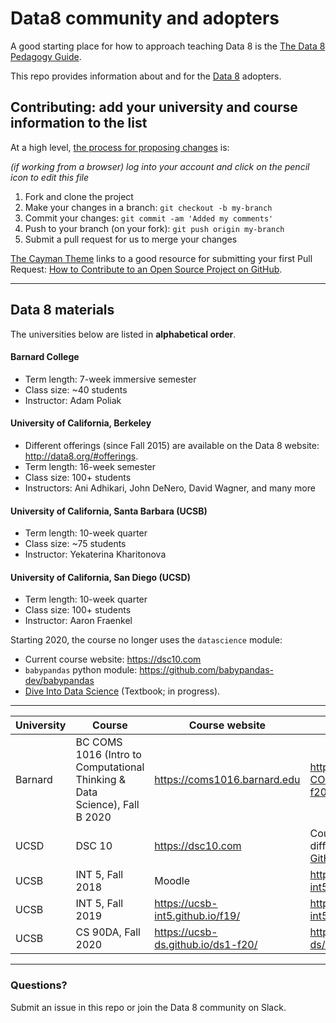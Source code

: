 # Data8 community and adopters

A good starting place for how to approach teaching Data 8 is the [The Data 8 Pedagogy Guide](http://data8.org/zero-to-data-8/intro.html).

This repo provides information about and for the [Data 8](http://data8.org/) adopters.

## Contributing: add your university and course information to the list

At a high level, [the process for proposing changes](https://guides.github.com/introduction/flow/) is:

_(if working from a browser) log into your account and click on the pencil icon to edit this file_
1. Fork and clone the project
1. Make your changes in a branch: `git checkout -b my-branch`
1. Commit your changes: `git commit -am 'Added my comments'`
1. Push to your branch (on your fork): `git push origin my-branch`
1. Submit a pull request for us to merge your changes

[The Cayman Theme](https://github.com/pages-themes/cayman/issues) links to a good resource for submitting your first Pull Request: [How to Contribute to an Open Source Project on GitHub](https://egghead.io/courses/how-to-contribute-to-an-open-source-project-on-github).


-------

## Data 8 materials

The universities below are listed in **alphabetical order**. 

#### Barnard College
* Term length: 7-week immersive semester
* Class size: ~40 students
* Instructor: Adam Poliak

#### University of California, Berkeley

* Different offerings (since Fall 2015) are available on the Data 8 website: <http://data8.org/#offerings>.
* Term length: 16-week semester
* Class size: 100+ students
* Instructors: Ani Adhikari, John DeNero, David Wagner, and many more

#### University of California, Santa Barbara (UCSB)
* Term length: 10-week quarter
* Class size: ~75 students
* Instructor: Yekaterina Kharitonova

#### University of California, San Diego (UCSD)

* Term length: 10-week quarter
* Class size: 100+ students
* Instructor: Aaron Fraenkel

Starting 2020, the course no longer uses the `datascience` module:
* Current course website: <https://dsc10.com>
* `babypandas` python module:
  <https://github.com/babypandas-dev/babypandas>
* [Dive Into Data Science](https://eldridgejm.github.io/dive_into_data_science/front.html) (Textbook; in progress).
  
-----

| University | Course | Course website   | Assignments repo |
|------------|--------------------------|------------------|------------------|
| Barnard | BC COMS 1016 (Intro to Computational Thinking & Data Science), Fall B 2020 | https://coms1016.barnard.edu | https://github.com/BC-COMS-1016/materials-f20/ |
| UCSD | DSC 10 | <https://dsc10.com> | Course materials for different offerings: [UCSD GitHub Org](https://github.com/ucsd-ets/?q=dsc10-) |
| UCSB | INT 5, Fall 2018 | Moodle | https://github.com/ucsb-int5/int5-f18-notebooks |
| UCSB | INT 5, Fall 2019 | https://ucsb-int5.github.io/f19/ | https://github.com/ucsb-int5/int5-f19-notebooks |
| UCSB | CS 90DA, Fall 2020 | https://ucsb-ds.github.io/ds1-f20/ | https://github.com/ucsb-ds/ds1-f20-content |

-------

### Questions? 

Submit an issue in this repo or join the Data 8 community on Slack.
